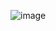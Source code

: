
![image](https://github.com/Nomadyb/techCareerIOS/assets/51696895/75afb086-fd62-4e0e-84d8-ad1bec38a850)
